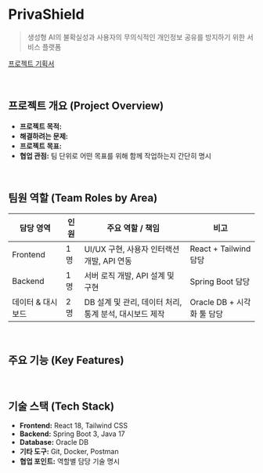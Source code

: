# PrivaShield
> 생성형 AI의 불확실성과 사용자의 무의식적인 개인정보 공유를 방지하기 위한 서비스 플랫폼


[프로젝트 기획서](https://drive.google.com/file/d/1pJZ_LogHsp5zi01qrFAyk8xRIsSSPLY2/view?usp=sharing)

<br>

## 프로젝트 개요 (Project Overview)
- **프로젝트 목적:** 
- **해결하려는 문제:** 
- **프로젝트 목표:** 
- **협업 관점:** 팀 단위로 어떤 목표를 위해 함께 작업하는지 간단히 명시

<br>

## 팀원 역할 (Team Roles by Area)
| 담당 영역 | 인원 | 주요 역할 / 책임 | 비고 |
|-----------|------|----------------|------|
| Frontend | 1명 | UI/UX 구현, 사용자 인터랙션 개발, API 연동 | React + Tailwind 담당 |
| Backend | 1명 | 서버 로직 개발, API 설계 및 구현 | Spring Boot 담당 |
| 데이터 & 대시보드 | 2명 | DB 설계 및 관리, 데이터 처리, 통계 분석, 대시보드 제작 | Oracle DB + 시각화 툴 담당 |

<br>

## 주요 기능 (Key Features)


<br>

## 기술 스택 (Tech Stack)
- **Frontend:** React 18, Tailwind CSS
- **Backend:** Spring Boot 3, Java 17
- **Database:** Oracle DB
- **기타 도구:** Git, Docker, Postman
- **협업 포인트:** 역할별 담당 기술 명시



